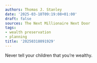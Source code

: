 ```yaml
---
authors: Thomas J. Stanley
date: '2025-03-18T09:19:08+01:00'
draft: false
sources: The Next Millionaire Next Door
tags:
- wealth preservation
- planning
title: '20250318091929'
---
```


Never tell your children that you’re wealthy.